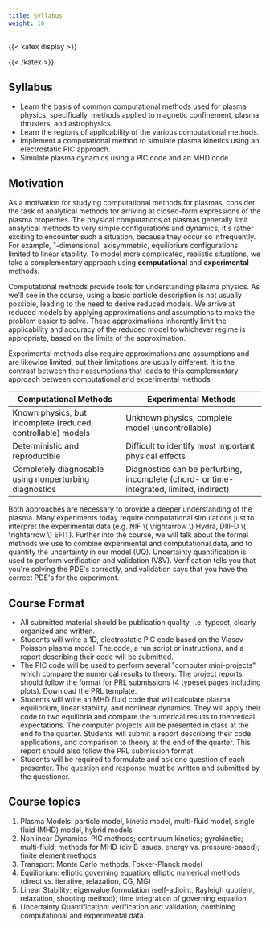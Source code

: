 ```yaml
---
title: Syllabus
weight: 10
---
```


{{< katex display >}}

{{< /katex >}}

## Syllabus

- Learn the basis of common computational methods used for plasma physics, specifically, methods applied to magnetic confinement, plasma thrusters, and astrophysics.
- Learn the regions of applicability of the various computational methods.
- Implement a computational method to simulate plasma kinetics using an electrostatic PIC approach.
- Simulate plasma dynamics using a PIC code and an MHD code.

## Motivation

As a motivation for studying computational methods for plasmas, consider the task of analytical methods for arriving at closed-form expressions of the plasma properties. The physical computations of plasmas generally limit analytical methods to very simple configurations and dynamics; it's rather exciting to encounter such a situation, because they occur so infrequently. For example, 1-dimensional, axisymmetric, equilibrium configurations limited to linear stability. To model more complicated, realistic situations, we take a complementary approach using **computational** and **experimental** methods.

Computational methods provide tools for understanding plasma physics. As we'll see in the course, using a basic particle description is not usually possible, leading to the need to derive reduced models. We arrive at reduced models by applying approximations and assumptions to make the problem easier to solve. These approximations inherently limit the applicability and accuracy of the reduced model to whichever regime is appropriate, based on the limits of the approximation.

Experimental methods also require approximations and assumptions and are likewise limited, but their limitations are usually different. It is the contrast between their assumptions that leads to this complementary approach between computational and experimental methods

| Computational Methods | Experimental Methods |
| - | - |
| Known physics, but incomplete (reduced, controllable) models | Unknown physics, complete model (uncontrollable) |
| Deterministic and reproducible | Difficult to identify most important physical effects | 
| Completely diagnosable using nonperturbing diagnostics | Diagnostics can be perturbing, incomplete (chord- or time-integrated, limited, indirect) |

Both approaches are necessary to provide a deeper understanding of the plasma. Many experiments today require computational simulations just to interpret the experimental data (e.g. NIF \\( \rightarrow \\) Hydra, DIII-D \\( \rightarrow \\) EFIT). Further into the course, we will talk about the formal methods we use to combine experimental and computational data, and to quantify the uncertainty in our model (UQ). Uncertainty quantification is used to perform verification and validation (V&V). Verification tells you that you're solving the PDE's correctly, and validation says that you have the correct PDE's for the experiment.

## Course Format

- All submitted material should be publication quality, i.e. typeset, clearly organized and written.
- Students will write a 1D, electrostatic PIC code based on the Vlasov-Poisson plasma model. The code, a run script or instructions, and a report describing their code will be submitted.
- The PIC code will be used to perform several "computer mini-projects" which compare the numerical results to theory. The project reports should follow the format for PRL submissions (4 typeset pages including plots). Download the PRL template.
- Students will write an MHD fluid code that will calculate plasma equilibrium, linear stability, and nonlinear dynamics. They will apply their code to two equilibria and compare the numerical results to theoretical expectations. The computer projects will be presented in class at the end fo the quarter. Students will submit a report describing their code, applications, and comparison to theory at the end of the quarter. This report should also follow the PRL submission format.
- Students will be required to formulate and ask one question of each presenter. The question and response must be written and submitted by the questioner.


## Course topics

1. Plasma Models: particle model, kinetic model, multi-fluid model, single fluid (MHD) model, hybrid models
2. Nonlinear Dynamics: PIC methods; continuum kinetics; gyrokinetic; multi-fluid; methods for MHD (div B issues, energy vs. pressure-based); finite element methods
3. Transport: Monte Carlo methods; Fokker-Planck model
4. Equilibrium: elliptic governing equation; elliptic numerical methods (direct vs. iterative, relaxation, CG, MG)
5. Linear Stability; eigenvalue formulation (self-adjoint, Rayleigh quotient, relaxation, shooting method); time integration of governing equation.
6. Uncertainty Quantification: verification and validation; combining computational and experimental data.
